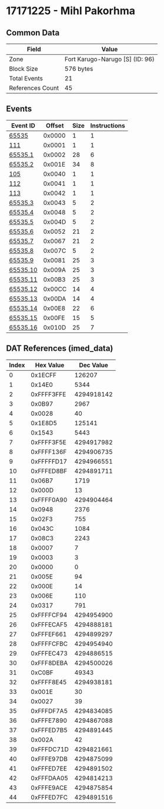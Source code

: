 # 17171225 - Mihl Pakorhma

## Common Data

| Field            | Value                           |
|------------------|---------------------------------|
| Zone             | Fort Karugo-Narugo [S] (ID: 96) |
| Block Size       | 576 bytes                       |
| Total Events     | 21                              |
| References Count | 45                              |

## Events

| Event ID                  | Offset   |   Size |   Instructions |
|---------------------------|----------|--------|----------------|
| [65535](./65535.md)       | 0x0000   |      1 |              1 |
| [111](./111.md)           | 0x0001   |      1 |              1 |
| [65535.1](./65535.1.md)   | 0x0002   |     28 |              6 |
| [65535.2](./65535.2.md)   | 0x001E   |     34 |              8 |
| [105](./105.md)           | 0x0040   |      1 |              1 |
| [112](./112.md)           | 0x0041   |      1 |              1 |
| [113](./113.md)           | 0x0042   |      1 |              1 |
| [65535.3](./65535.3.md)   | 0x0043   |      5 |              2 |
| [65535.4](./65535.4.md)   | 0x0048   |      5 |              2 |
| [65535.5](./65535.5.md)   | 0x004D   |      5 |              2 |
| [65535.6](./65535.6.md)   | 0x0052   |     21 |              2 |
| [65535.7](./65535.7.md)   | 0x0067   |     21 |              2 |
| [65535.8](./65535.8.md)   | 0x007C   |      5 |              2 |
| [65535.9](./65535.9.md)   | 0x0081   |     25 |              3 |
| [65535.10](./65535.10.md) | 0x009A   |     25 |              3 |
| [65535.11](./65535.11.md) | 0x00B3   |     25 |              3 |
| [65535.12](./65535.12.md) | 0x00CC   |     14 |              4 |
| [65535.13](./65535.13.md) | 0x00DA   |     14 |              4 |
| [65535.14](./65535.14.md) | 0x00E8   |     22 |              6 |
| [65535.15](./65535.15.md) | 0x00FE   |     15 |              5 |
| [65535.16](./65535.16.md) | 0x010D   |     25 |              7 |

## DAT References (imed_data)

|   Index | Hex Value   |   Dec Value |
|---------|-------------|-------------|
|       0 | 0x1ECFF     |      126207 |
|       1 | 0x14E0      |        5344 |
|       2 | 0xFFFF3FFE  |  4294918142 |
|       3 | 0x0B97      |        2967 |
|       4 | 0x0028      |          40 |
|       5 | 0x1E8D5     |      125141 |
|       6 | 0x1543      |        5443 |
|       7 | 0xFFFF3F5E  |  4294917982 |
|       8 | 0xFFFF136F  |  4294906735 |
|       9 | 0xFFFFFD17  |  4294966551 |
|      10 | 0xFFFED8BF  |  4294891711 |
|      11 | 0x06B7      |        1719 |
|      12 | 0x000D      |          13 |
|      13 | 0xFFFF0A90  |  4294904464 |
|      14 | 0x0948      |        2376 |
|      15 | 0x02F3      |         755 |
|      16 | 0x043C      |        1084 |
|      17 | 0x08C3      |        2243 |
|      18 | 0x0007      |           7 |
|      19 | 0x0003      |           3 |
|      20 | 0x0000      |           0 |
|      21 | 0x005E      |          94 |
|      22 | 0x000E      |          14 |
|      23 | 0x006E      |         110 |
|      24 | 0x0317      |         791 |
|      25 | 0xFFFFCF94  |  4294954900 |
|      26 | 0xFFFECAF5  |  4294888181 |
|      27 | 0xFFFEF661  |  4294899297 |
|      28 | 0xFFFFCFBC  |  4294954940 |
|      29 | 0xFFFEC473  |  4294886515 |
|      30 | 0xFFF8DEBA  |  4294500026 |
|      31 | 0xC0BF      |       49343 |
|      32 | 0xFFFF8E45  |  4294938181 |
|      33 | 0x001E      |          30 |
|      34 | 0x0027      |          39 |
|      35 | 0xFFFDF7A5  |  4294834085 |
|      36 | 0xFFFE7890  |  4294867088 |
|      37 | 0xFFFED7B5  |  4294891445 |
|      38 | 0x002A      |          42 |
|      39 | 0xFFFDC71D  |  4294821661 |
|      40 | 0xFFFE97DB  |  4294875099 |
|      41 | 0xFFFED7EE  |  4294891502 |
|      42 | 0xFFFDAA05  |  4294814213 |
|      43 | 0xFFFE9ACE  |  4294875854 |
|      44 | 0xFFFED7FC  |  4294891516 |
